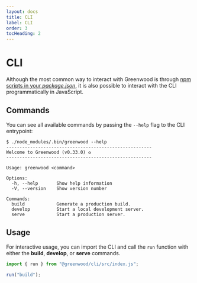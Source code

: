 ```yaml
---
layout: docs
title: CLI
label: CLI
order: 3
tocHeading: 2
---
```


# CLI

Although the most common way to interact with Greenwood is through [npm scripts in your _package.json_](/docs/introduction/setup/#commands), it is also possible to interact with the CLI programmatically in JavaScript.

## Commands

You can see all available commands by passing the `--help` flag to the CLI entrypoint:

```shell
$ ./node_modules/.bin/greenwood --help
-------------------------------------------------------
Welcome to Greenwood (v0.33.0) ♻️
-------------------------------------------------------

Usage: greenwood <command>

Options:
  -h, --help       Show help information
  -V, --version    Show version number

Commands:
  build            Generate a production build.
  develop          Start a local development server.
  serve            Start a production server.
```

## Usage

For interactive usage, you can import the CLI and call the `run` function with either the **build**, **develop**, or **serve** commands.

```js
import { run } from "@greenwood/cli/src/index.js";

run("build");
```
